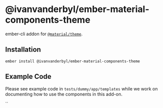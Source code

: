 @ivanvanderbyl/ember-material-components-theme
======================

ember-cli addon for [`@material/theme`](https://github.com/material-components/material-components-web/tree/master/packages/mdc-theme).

Installation
------------

    ember install @ivanvanderbyl/ember-material-components-theme

Example Code
---------------

Please see example code in `tests/dummy/app/templates` while we work on documenting how to
use the components in this add-on.

``